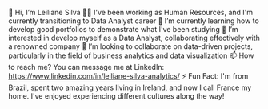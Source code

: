 👋 Hi, I’m Leiliane Silva
👩‍💻 I've been working as Human Resources, and I'm currently transitioning to Data Analyst career
🌱 I’m currently learning how to develop good portfolios to demonstrate what I've been studying
👀 I’m interested in develop myself as a Data Analyst, collaborating effectively with a renowned company
💞️ I’m looking to collaborate on data-driven projects, particularly in the field of business analytics and data visualization
📫 How to reach me? You can message me at LinkedIn: https://www.linkedin.com/in/leiliane-silva-analytics/
⚡ Fun Fact: I'm from Brazil, spent two amazing years living in Ireland, and now I call France my home. I've enjoyed experiencing different cultures along the way!

